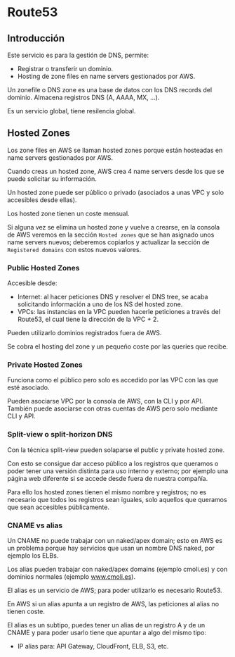 # Route53

## Introducción

Este servicio es para la gestión de DNS, permite:

- Registrar o transferir un dominio.
- Hosting de zone files en name servers gestionados por AWS.

Un zonefile o DNS zone es una base de datos con los DNS records del dominio. Almacena registros DNS (A, AAAA, MX, ...).

Es un servicio global, tiene resilencia global.

## Hosted Zones

Los zone files en AWS se llaman hosted zones porque están hosteadas en name servers gestionados por AWS.

Cuando creas un hosted zone, AWS crea 4 name servers desde los que se puede solicitar su información.

Un hosted zone puede ser público o privado (asociados a unas VPC y solo accesibles desde ellas).

Los hosted zone tienen un coste mensual.

Si alguna vez se elimina un  hosted zone y vuelve a crearse, en la consola de AWS veremos en la sección `Hosted zones` que se han asignado unos name servers nuevos; deberemos copiarlos y actualizar la sección de `Registered domains` con estos nuevos valores.

### Public Hosted Zones

Accesible desde:

- Internet: al hacer peticiones DNS y resolver el DNS tree, se acaba solicitando información a uno de los NS del hosted zone.
- VPCs: las instancias en la VPC pueden hacerle peticiones a través del Route53, el cual tiene la dirección de la VPC + 2.

Pueden utilizarlo dominios registrados fuera de AWS.

Se cobra el hosting del zone y un pequeño coste por las queries que recibe.

### Private Hosted Zones

Funciona como el público pero solo es accedido por las VPC con las que esté asociado.

Pueden asociarse VPC por la consola de AWS, con la CLI y por API. También puede asociarse con otras cuentas de AWS pero solo mediante CLI y API.

### Split-view o split-horizon DNS

Con la técnica split-view pueden solaparse el public y private hosted zone.

Con esto se consigue dar acceso público a los registros que queramos o poder tener una versión distinta para uso interno y externo; por ejemplo una página web diferente si se accede desde fuera de nuestra compañía.

Para ello los hosted zones tienen el mismo nombre y registros; no es necesario que todos los registros sean iguales, solo aquellos que queramos que sean accesibles públicamente.

### CNAME vs alias

Un CNAME no puede trabajar con un naked/apex domain; esto en AWS es un problema porque hay servicios que usan un nombre DNS naked, por ejemplo los ELBs.

Los alias pueden trabajar con naked/apex domains (ejemplo cmoli.es) y con dominios normales (ejemplo www.cmoli.es).

El alias es un servicio de AWS; para poder utilizarlo es necesario Route53.

En AWS si un alias apunta a un registro de AWS, las peticiones al alias no tienen coste.

El alias es un subtipo, puedes tener un alias de un registro A y de un CNAME y para poder usarlo tiene que apuntar a algo del mismo tipo:

- IP alias para: API Gateway, CloudFront, ELB, S3, etc.
